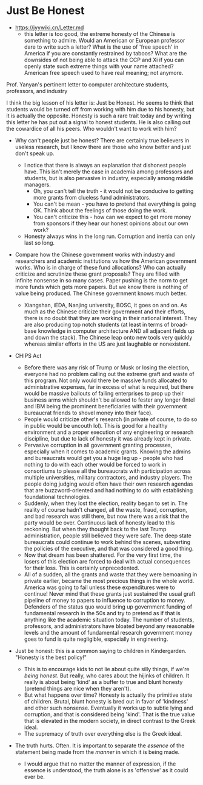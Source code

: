 # Just Be Honest

- https://jyywiki.cn/Letter.md
  - this letter is too good, the extreme honesty of the Chinese is something to admire. Would an American or European professor dare to write such a letter? What is the use of 'free speech' in America if you are constantly restrained by taboos? What are the downsides of not being able to attack the CCP and Xi if you can openly state such extreme things with your name attached? American free speech used to have real meaning; not anymore.

Prof. Yanyan's pertinent letter to computer architecture students, professors, and industry

I think the big lesson of his letter is: Just be Honest.
He seems to think that students would be turned off from working with him due to his honesty, but it is actually the opposite.
Honesty is such a rare trait today and by writing this letter he has put out a signal to honest students.
He is also calling out the cowardice of all his peers.
Who wouldn't want to work with him?

- Why can't people just be honest? There are certainly true believers in useless research, but I know there are those who know better and just don't speak up.
  - I notice that there is always an explanation that dishonest people have. This isn't merely the case in academia among professors and students, but is also pervasive in industry, especially among middle managers.
    - Oh, you can't tell the truth - it would not be conducive to getting more grants from clueless fund administrators.
    - You can't be mean - you have to pretend that everything is going OK. Think about the feelings of those doing the work.
    - You can't criticize this - how can we expect to get more money from sponsors if they hear our honest opinions about our own work?
  - Honesty always wins in the long run. Corruption and inertia can only last so long.
- Compare how the Chinese government works with industry and researchers and academic institutions vs how the American government works. Who is in charge of these fund allocations? Who can actually criticize and scrutinize these grant proposals? They are filled with infinite nonsense in so many cases. Paper pushing is the norm to get more funds which gets more papers. But we know there is nothing of value being produced. The Chinese government knows much better.
  - Xiangshan, iEDA, Nanjing university, BOSC, it goes on and on. As much as the Chinese criticize their government and their efforts, there is no doubt that they are working in their national interest. They are also producing top notch students (at least in terms of broad-base knowledge in computer architecture AND all adjacent fields up and down the stack). The Chinese leap onto new tools very quickly whereas similar efforts in the US are just laughable or nonexistent.
- CHIPS Act
  - Before there was any risk of Trump or Musk or losing the election, everyone had no problem calling out the extreme graft and waste of this program. Not only would there be massive funds allocated to administrative expenses, far in excess of what is required, but there would be massive bailouts of failing enterprises to prop up their business arms which shouldn't be allowed to fester any longer (Intel and IBM being the prominent beneficiaries with their government bureaucrat friends to shovel money into their face).
  - People would criticize other's research (in private of course, to do so in public would be uncouth lol). This is good for a healthy environment and a proper execution of any engineering or research discipline, but due to lack of honesty it was already kept in private.
  - Pervasive corruption in all government granting processes, especially when it comes to academic grants. Knowing the admins and bureaucrats would get you a huge leg up - people who had nothing to do with each other would be forced to work in consortiums to please all the bureaucrats with participation across multiple universities, military contractors, and industry players. The people doing judging would often have their own research agendas that are buzzword-oriented and had nothing to do with establishing foundational technologies.
  - Suddenly, when they lost the election, reality began to set in. The reality of course hadn't changed, all the waste, fraud, corruption, and bad research was still there, but now there was a risk that the party would be over. Continuous lack of honesty lead to this reckoning. But when they thought back to the last Trump administration, people still believed they were safe. The deep state bureaucrats could continue to work behind the scenes, subverting the policies of the executive, and that was considered a good thing.
  - Now that dream has been shattered. For the very first time, the losers of this election are forced to deal with actual consequences for their loss. This is certainly unprecedented.
  - All of a sudden, all the grants and waste that they were bemoaning in private earlier, became the most precious things in the whole world. America was going to fail unless these expenditures were to continue! Never mind that these grants just sustained the usual graft pipeline of money to papers to influence to corruption to money. Defenders of the status quo would bring up government funding of fundamental research in the 50s and try to pretend as if that is anything like the academic situation today. The number of students, professors, and administrators have bloated beyond any reasonable levels and the amount of fundamental research government money goes to fund is quite negligible, especially in engineering.

- Just be honest: this is a common saying to children in Kindergarden. "Honesty is the best policy!"
  - This is to encourage kids to not lie about quite silly things, if we're *being honest*. But really, who cares about the hijinks of children. It really is about being 'kind' as a buffer to true and blunt honesty (pretend things are nice when they aren't).
  - But what happens over time? Honesty is actually the primitive state of children. Brutal, blunt honesty is bred out in favor of 'kindness' and other such nonsense. Eventually it works up to subtle lying and corruption, and that is considered being 'kind'. That is the true value that is elevated in the modern society, in direct contrast to the Greek ideal.
  - The supremacy of truth over everything else is the Greek ideal.

- The truth hurts. Often. It is important to separate the *essence* of the statement being made from the *manner* in which it is being made.
  - I would argue that no matter the manner of expression, if the essence is understood, the truth alone is as 'offensive' as it could ever be.
